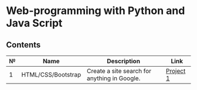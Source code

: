 # Web-programming with Python and Java Script

## Contents

№ | Name | Description| Link|
|---|--------|------------------------| --------------|
|1 | HTML/CSS/Bootstrap  | Create a site search for anything in Google. | [Project 1](https://foo2my.github.io/wpwpajs/project1/index.html) |
